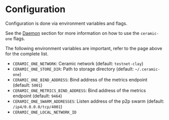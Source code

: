 # Configuration

Configuration is done via environment variables and flags.

See the [Daemon](./help-daemon.md) section for more information on how to use the `ceramic-one` flags.

The following environment variables are important, refer to the page above for the complete list.

- `CERAMIC_ONE_NETWORK`: Ceramic network (default: `testnet-clay`)
- `CERAMIC_ONE_STORE_DIR`: Path to storage directory (default: `~/.ceramic-one`)
- `CERAMIC_ONE_BIND_ADDRESS`: Bind address of the metrics endpoint (default: `5001`)
- `CERAMIC_ONE_METRICS_BIND_ADDRESS`: Bind address of the metrics endpoint (default: `9464`)
- `CERAMIC_ONE_SWARM_ADDRESSES`: Listen address of the p2p swarm (default: `/ip4/0.0.0.0/tcp/4001`)
- `CERAMIC_ONE_LOCAL_NETWORK_ID`


